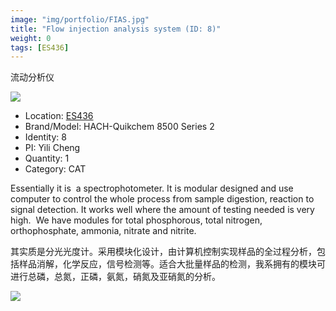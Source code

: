 ```yaml
---
image: "img/portfolio/FIAS.jpg"
title: "Flow injection analysis system (ID: 8)"
weight: 0
tags: [ES436]
---
```


流动分析仪

<!--more-->

![](../../img/portfolio/FIAS.jpg)

- Location: [ES436](../../tags/es436)
- Brand/Model: HACH-Quikchem 8500 Series 2
- Identity: 8
- PI: Yili Cheng
- Quantity: 1
- Category: CAT

Essentially it is  a spectrophotometer. It is modular designed and use computer to control the whole process from sample digestion, reaction to signal detection. It works well where the amount of testing needed is very high.  We have modules for total phosphorous, total nitrogen, orthophosphate, ammonia, nitrate and nitrite.

其实质是分光光度计。采用模块化设计，由计算机控制实现样品的全过程分析，包括样品消解，化学反应，信号检测等。适合大批量样品的检测，我系拥有的模块可进行总磷，总氮，正磷，氨氮，硝氮及亚硝氮的分析。

![](../../img/portfolio/FIA_manual.jpg)
